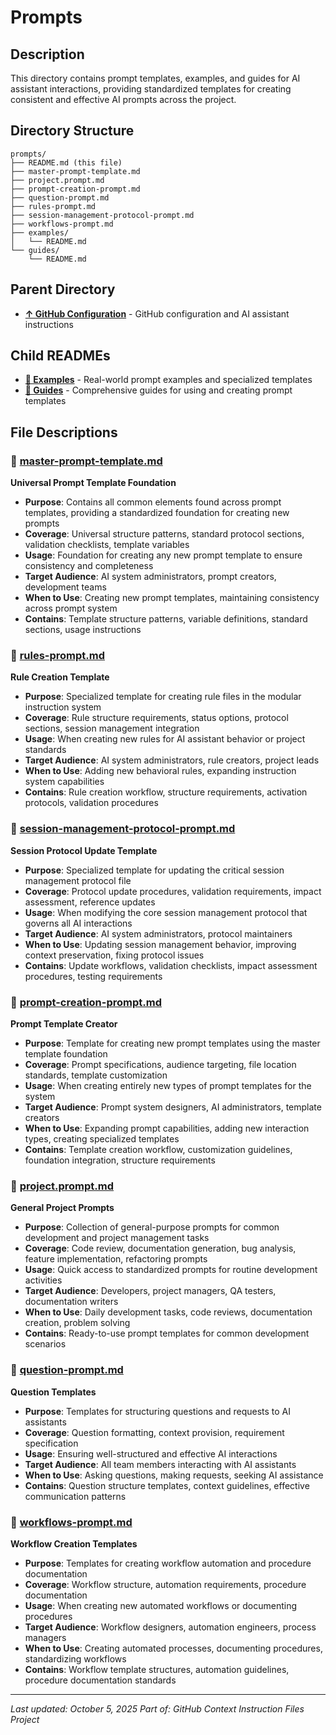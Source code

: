 # Prompts

## Description
This directory contains prompt templates, examples, and guides for AI assistant interactions, providing standardized templates for creating consistent and effective AI prompts across the project.

## Directory Structure
```
prompts/
├── README.md (this file)
├── master-prompt-template.md
├── project.prompt.md
├── prompt-creation-prompt.md
├── question-prompt.md
├── rules-prompt.md
├── session-management-protocol-prompt.md
├── workflows-prompt.md
├── examples/
│   └── README.md
└── guides/
    └── README.md
```

## Parent Directory
- **[↑ GitHub Configuration](../README.md)** - GitHub configuration and AI assistant instructions

## Child READMEs
- **[📁 Examples](examples/README.md)** - Real-world prompt examples and specialized templates
- **[📁 Guides](guides/README.md)** - Comprehensive guides for using and creating prompt templates

## File Descriptions

### 📄 **[master-prompt-template.md](master-prompt-template.md)**
**Universal Prompt Template Foundation**
- **Purpose**: Contains all common elements found across prompt templates, providing a standardized foundation for creating new prompts
- **Coverage**: Universal structure patterns, standard protocol sections, validation checklists, template variables
- **Usage**: Foundation for creating any new prompt template to ensure consistency and completeness
- **Target Audience**: AI system administrators, prompt creators, development teams
- **When to Use**: Creating new prompt templates, maintaining consistency across prompt system
- **Contains**: Template structure patterns, variable definitions, standard sections, usage instructions

### 📄 **[rules-prompt.md](rules-prompt.md)**
**Rule Creation Template**
- **Purpose**: Specialized template for creating rule files in the modular instruction system
- **Coverage**: Rule structure requirements, status options, protocol sections, session management integration
- **Usage**: When creating new rules for AI assistant behavior or project standards
- **Target Audience**: AI system administrators, rule creators, project leads
- **When to Use**: Adding new behavioral rules, expanding instruction system capabilities
- **Contains**: Rule creation workflow, structure requirements, activation protocols, validation procedures

### 📄 **[session-management-protocol-prompt.md](session-management-protocol-prompt.md)**
**Session Protocol Update Template**
- **Purpose**: Specialized template for updating the critical session management protocol file
- **Coverage**: Protocol update procedures, validation requirements, impact assessment, reference updates
- **Usage**: When modifying the core session management protocol that governs all AI interactions
- **Target Audience**: AI system administrators, protocol maintainers
- **When to Use**: Updating session management behavior, improving context preservation, fixing protocol issues
- **Contains**: Update workflows, validation checklists, impact assessment procedures, testing requirements

### 📄 **[prompt-creation-prompt.md](prompt-creation-prompt.md)**
**Prompt Template Creator**
- **Purpose**: Template for creating new prompt templates using the master template foundation
- **Coverage**: Prompt specifications, audience targeting, file location standards, template customization
- **Usage**: When creating entirely new types of prompt templates for the system
- **Target Audience**: Prompt system designers, AI administrators, template creators
- **When to Use**: Expanding prompt capabilities, adding new interaction types, creating specialized templates
- **Contains**: Template creation workflow, customization guidelines, foundation integration, structure requirements

### 📄 **[project.prompt.md](project.prompt.md)**
**General Project Prompts**
- **Purpose**: Collection of general-purpose prompts for common development and project management tasks
- **Coverage**: Code review, documentation generation, bug analysis, feature implementation, refactoring prompts
- **Usage**: Quick access to standardized prompts for routine development activities
- **Target Audience**: Developers, project managers, QA testers, documentation writers
- **When to Use**: Daily development tasks, code reviews, documentation creation, problem solving
- **Contains**: Ready-to-use prompt templates for common development scenarios

### 📄 **[question-prompt.md](question-prompt.md)**
**Question Templates**
- **Purpose**: Templates for structuring questions and requests to AI assistants
- **Coverage**: Question formatting, context provision, requirement specification
- **Usage**: Ensuring well-structured and effective AI interactions
- **Target Audience**: All team members interacting with AI assistants
- **When to Use**: Asking questions, making requests, seeking AI assistance
- **Contains**: Question structure templates, context guidelines, effective communication patterns

### 📄 **[workflows-prompt.md](workflows-prompt.md)**
**Workflow Creation Templates**
- **Purpose**: Templates for creating workflow automation and procedure documentation
- **Coverage**: Workflow structure, automation requirements, procedure documentation
- **Usage**: When creating new automated workflows or documenting procedures
- **Target Audience**: Workflow designers, automation engineers, process managers
- **When to Use**: Creating automated processes, documenting procedures, standardizing workflows
- **Contains**: Workflow template structures, automation guidelines, procedure documentation standards

---

*Last updated: October 5, 2025*
*Part of: GitHub Context Instruction Files Project*

